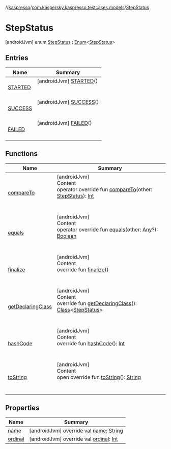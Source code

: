 //[kaspresso](../../index.md)/[com.kaspersky.kaspresso.testcases.models](../index.md)/[StepStatus](index.md)



# StepStatus  
 [androidJvm] enum [StepStatus](index.md) : [Enum](https://kotlinlang.org/api/latest/jvm/stdlib/kotlin/-enum/index.html)<[StepStatus](index.md)>    


## Entries  
  
|  Name|  Summary| 
|---|---|
| [STARTED](-s-t-a-r-t-e-d/index.md)|  [androidJvm] [STARTED](-s-t-a-r-t-e-d/index.md)()  <br>  <br>   <br>
| [SUCCESS](-s-u-c-c-e-s-s/index.md)|  [androidJvm] [SUCCESS](-s-u-c-c-e-s-s/index.md)()  <br>  <br>   <br>
| [FAILED](-f-a-i-l-e-d/index.md)|  [androidJvm] [FAILED](-f-a-i-l-e-d/index.md)()  <br>  <br>   <br>


## Functions  
  
|  Name|  Summary| 
|---|---|
| [compareTo](https://kotlinlang.org/api/latest/jvm/stdlib/kotlin/-enum/compare-to.html)| [androidJvm]  <br>Content  <br>operator override fun [compareTo](https://kotlinlang.org/api/latest/jvm/stdlib/kotlin/-enum/compare-to.html)(other: [StepStatus](index.md)): [Int](https://kotlinlang.org/api/latest/jvm/stdlib/kotlin/-int/index.html)  <br><br><br>
| [equals](https://kotlinlang.org/api/latest/jvm/stdlib/kotlin/-enum/equals.html)| [androidJvm]  <br>Content  <br>operator override fun [equals](https://kotlinlang.org/api/latest/jvm/stdlib/kotlin/-enum/equals.html)(other: [Any](https://kotlinlang.org/api/latest/jvm/stdlib/kotlin/-any/index.html)?): [Boolean](https://kotlinlang.org/api/latest/jvm/stdlib/kotlin/-boolean/index.html)  <br><br><br>
| [finalize](https://kotlinlang.org/api/latest/jvm/stdlib/kotlin/-enum/finalize.html)| [androidJvm]  <br>Content  <br>override fun [finalize](https://kotlinlang.org/api/latest/jvm/stdlib/kotlin/-enum/finalize.html)()  <br><br><br>
| [getDeclaringClass](https://kotlinlang.org/api/latest/jvm/stdlib/kotlin/-enum/get-declaring-class.html)| [androidJvm]  <br>Content  <br>override fun [getDeclaringClass](https://kotlinlang.org/api/latest/jvm/stdlib/kotlin/-enum/get-declaring-class.html)(): [Class](https://docs.oracle.com/javase/8/docs/api/java/lang/Class.html)<[StepStatus](index.md)>  <br><br><br>
| [hashCode](https://kotlinlang.org/api/latest/jvm/stdlib/kotlin/-enum/hash-code.html)| [androidJvm]  <br>Content  <br>override fun [hashCode](https://kotlinlang.org/api/latest/jvm/stdlib/kotlin/-enum/hash-code.html)(): [Int](https://kotlinlang.org/api/latest/jvm/stdlib/kotlin/-int/index.html)  <br><br><br>
| [toString](https://kotlinlang.org/api/latest/jvm/stdlib/kotlin/-enum/to-string.html)| [androidJvm]  <br>Content  <br>open override fun [toString](https://kotlinlang.org/api/latest/jvm/stdlib/kotlin/-enum/to-string.html)(): [String](https://kotlinlang.org/api/latest/jvm/stdlib/kotlin/-string/index.html)  <br><br><br>


## Properties  
  
|  Name|  Summary| 
|---|---|
| [name](index.md#com.kaspersky.kaspresso.testcases.models/StepStatus/name/#/PointingToDeclaration/)|  [androidJvm] override val [name](index.md#com.kaspersky.kaspresso.testcases.models/StepStatus/name/#/PointingToDeclaration/): [String](https://kotlinlang.org/api/latest/jvm/stdlib/kotlin/-string/index.html)   <br>
| [ordinal](index.md#com.kaspersky.kaspresso.testcases.models/StepStatus/ordinal/#/PointingToDeclaration/)|  [androidJvm] override val [ordinal](index.md#com.kaspersky.kaspresso.testcases.models/StepStatus/ordinal/#/PointingToDeclaration/): [Int](https://kotlinlang.org/api/latest/jvm/stdlib/kotlin/-int/index.html)   <br>

